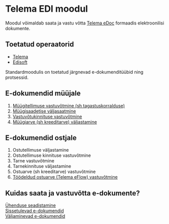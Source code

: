 ---
---
# Telema EDI moodul

Moodul võimaldab saata ja vastu võtta [Telema eDoc](https://telema.ee/telema-edoc/) formaadis elektroonilisi dokumente.   

## Toetatud operaatorid
- [Telema](https://telema.ee/)
- [Edisoft](https://ediweb.com/)
  
Standardmoodulis on toetatud järgnevad e-dokumenditüübid ning protsessid.

## E-dokumendid müüjale

1. [Müügitellimuse vastuvõtmine (sh tagastuskorralduse)](seller-edocuments#müügitellimuse-või-müügi-tag.korralduse-vastuvõtmine)
2. [Müügisaadetise väljasaatmine](seller-edocuments#müügilähetuse-väljastamine)
3. [Vastuvõtukinnituse vastuvõtmine](seller-edocuments#tarnekinnituse-vastuvõtmine)
4. [Müügiarve (sh kreeditarve) väljastamine](seller-edocuments#müügi--või-kreeditarve-väljastamine)

## E-dokumendid ostjale

1. Ostutellimuse väljastamine
2. Ostutellimuse kinnituse vastuvõtmine
3. Tarne vastuvõtmine
4. Tarnekinnituse väljastamine
5. Ostuarve (sh kreeditarve) vastuvõtmine
6. [Töödeldud ostuarve (Telema eFlow) vastuvõtmine](eflow-purch-invoice)

## Kuidas saata ja vastuvõtta e-dokumente?

[Ühenduse seadistamine](telema-setup)  
[Sissetulevad e-dokumendid](inbound-edocuments)  
[Väljaminevad e-dokumendid](outbound-edocuments)  
